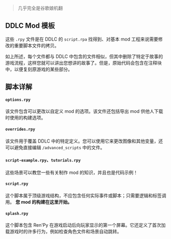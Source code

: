 > 几乎完全是谷歌娘机翻

## DDLC Mod 模板

这些 `.rpy` 文件是在 DDLC 的 `script.rpa` 找得到、对基本 mod 工程来说需要修改的重要脚本文件的拷贝。

如上所述，每个文件都与 DDLC 中包含的文件相似，但其中删除了特定于故事的游戏流程，这样您就可以讲出您想讲的故事了。但是，原始代码会包含在注释块中，以便复刻原游戏的某些部分。

## 脚本详解

#### `options.rpy`

该文件包含可以更改以自定义 mod 的选项。该文件还包括导出 mod 供他人下载时使用的构建选项。

#### `overrides.rpy`

该文件用于覆盖 DDLC 中的特定定义。您可以使用它来更改图像和其他变量，还可以避免直接编辑 `/advanced_scripts` 中的文件。

#### `script-example.rpy`、`tutorials.rpy`

这些场景可以教您一些有关制作 mod 的知识，并且也是代码示例！

#### `script.rpy`

这个脚本属于顶级游戏结构，不应包含任何实际事件或脚本；只需要逻辑和标签调用。 **您 mod 的构建在这里开始。**

#### `splash.rpy`

这个脚本包含 Ren'Py 在游戏启动后向玩家显示的第一个屏幕。它还定义了首次加载游戏时的许多行为，例如检查角色文件和场景自动跳转。
